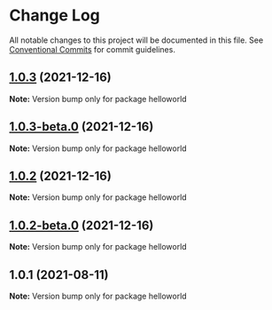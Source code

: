 # Change Log

All notable changes to this project will be documented in this file.
See [Conventional Commits](https://conventionalcommits.org) for commit guidelines.

## [1.0.3](https://github.com/Stijnc/sca.lerna/compare/helloworld@1.0.1...helloworld@1.0.3) (2021-12-16)

**Note:** Version bump only for package helloworld





## [1.0.3-beta.0](https://github.com/Stijnc/sca.lerna/compare/helloworld@1.0.1...helloworld@1.0.3-beta.0) (2021-12-16)

**Note:** Version bump only for package helloworld





## [1.0.2](https://github.com/Stijnc/sca.lerna/compare/helloworld@1.0.1...helloworld@1.0.2) (2021-12-16)

**Note:** Version bump only for package helloworld





## [1.0.2-beta.0](https://github.com/Stijnc/sca.lerna/compare/helloworld@1.0.1...helloworld@1.0.2-beta.0) (2021-12-16)

**Note:** Version bump only for package helloworld





## 1.0.1 (2021-08-11)

**Note:** Version bump only for package helloworld

